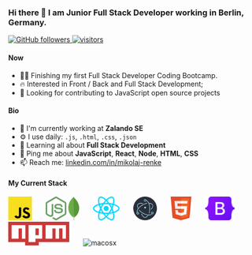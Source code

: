 ### Hi there 👋 I am Junior Full Stack Developer working in Berlin, Germany.

<p align="left">
  <a href="https://github.com/MrDev97?tab=followers">
    <img alt="GitHub followers" src="https://img.shields.io/github/followers/MrDev97?color=green&logo=github">
  </a>
  <a href="https://github.com/MrDev97/">
    <img src="https://komarev.com/ghpvc/?username=MrDev97" alt="visitors" />
  </a>
</p>

#### Now

- :man_student: Finishing my first Full Stack Developer Coding Bootcamp.
- :fire: Interested in Front / Back and Full Stack Development;
- :calendar: Looking for contributing to JavaScript open source projects 

#### Bio

- 🏢 I'm currently working at **Zalando SE**
- ⚙️ I use daily: `.js`, `.html`, `.css`, `.json`
- 🌱 Learning all about **Full Stack Development**
- 💬 Ping me about **JavaScript**, **React**, **Node**, **HTML**, **CSS**
- 📫 Reach me: [linkedin.com/in/mikolaj-renke](https://linkedin.com/in/mikolaj-renke/)

#### My Current Stack

<p float="left">
  <img height="48" style="margin-right: 24px" src="img/javascript-programming-language-icon.svg" alt="javascript"> <img height="48" src="img/node-js-icon.svg" alt="nodejs"> 
  <img height="48" style="margin-right: 24px" src="img/mongodb-icon.svg" alt="mongodb"> 
  <img height="48" style="margin-right: 24px" src="img/react-js-icon.svg" alt="reactjs"> 
  <img height="48" style="margin-right: 24px" src="img/electron-icon.svg" alt="electron"> 
  <img height="48" style="margin-right: 24px" src="img/html-icon.svg" alt="html5"> 
  <img height="48" style="margin-right: 24px" src="img/bootstrap-5-logo-icon.svg" alt="bootstrap5"> 
  <img height="48" style="margin-right: 24px" src="img/npm-icon.svg" alt="npm"> 
  <img height="48" style="margin-right: 24px" src="img/mac-os-x-icon.svg" alt="macosx">
</p>
